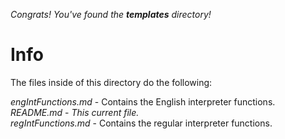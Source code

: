 *Congrats! You've found the **templates** directory!*

# Info

The files inside of this directory do the following:

*engIntFunctions.md* - Contains the English interpreter functions.    
*README.md* - *This current file.*    
*regIntFunctions.md* - Contains the regular interpreter functions.     
